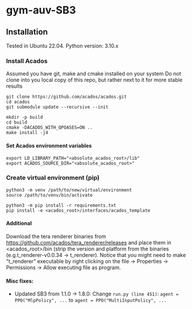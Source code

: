 # gym-auv-SB3

## Installation
Tested in Ubuntu 22.04.
Python version: 3.10.x

### Install Acados
Assumed you have git, make and cmake installed on your system
Do not clone into you local copy of this repo, but rather next to it for more stable results
```
git clone https://github.com/acados/acados.git
cd acados
git submodule update --recursive --init
```
```
mkdir -p build
cd build
cmake -DACADOS_WITH_QPOASES=ON ..
make install -j4
```
#### Set Acados environment variables
```
export LD_LIBRARY_PATH="<absolute_acados_root>/lib"
export ACADOS_SOURCE_DIR="<absolute_acados_root>"
```
### Create virtual environment (pip)
```
python3 -m venv /path/to/new/virtual/environment
source /path/to/venv/bin/activate
```
```
python3 -m pip install -r requirements.txt
pip install -e <acados_root>/interfaces/acados_template
```

#### Additional 
Download the tera renderer binaries from https://github.com/acados/tera_renderer/releases and place them in <acados_root>/bin (strip the version and platform from the binaries (e.g.t_renderer-v0.0.34 -> t_renderer). Notice that you might need to make "t_renderer" executable by right clicking on the file -> Properties -> Permissions -> Allow executing file as program.

#### Misc fixes:
- Updated SB3 from 1.1.0 -> 1.8.0: Change ```run.py (line 451)```: ```agent = PPO("MlpPolicy", ...``` to ```agent = PPO("MultiInputPolicy", ...```
